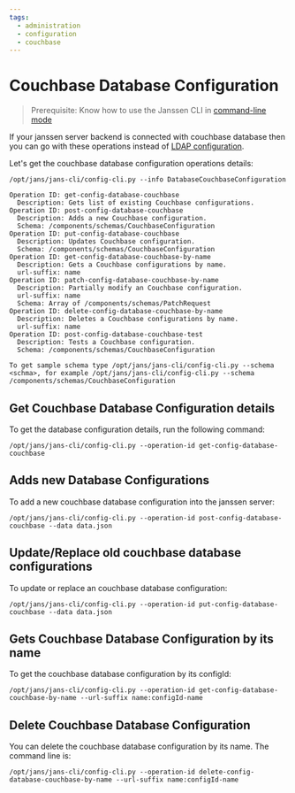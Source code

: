 ```yaml
---
tags:
  - administration
  - configuration
  - couchbase
---
```


# Couchbase Database Configuration

> Prerequisite: Know how to use the Janssen CLI in [command-line mode](config-tools/jans-cli/README.md)

If your janssen server backend is connected with couchbase database then you can go with these operations instead of [LDAP configuration](ldap-configuration.md).

Let's get the couchbase database configuration operations details:

```
/opt/jans/jans-cli/config-cli.py --info DatabaseCouchbaseConfiguration
```

```
Operation ID: get-config-database-couchbase
  Description: Gets list of existing Couchbase configurations.
Operation ID: post-config-database-couchbase
  Description: Adds a new Couchbase configuration.
  Schema: /components/schemas/CouchbaseConfiguration
Operation ID: put-config-database-couchbase
  Description: Updates Couchbase configuration.
  Schema: /components/schemas/CouchbaseConfiguration
Operation ID: get-config-database-couchbase-by-name
  Description: Gets a Couchbase configurations by name.
  url-suffix: name
Operation ID: patch-config-database-couchbase-by-name
  Description: Partially modify an Couchbase configuration.
  url-suffix: name
  Schema: Array of /components/schemas/PatchRequest
Operation ID: delete-config-database-couchbase-by-name
  Description: Deletes a Couchbase configurations by name.
  url-suffix: name
Operation ID: post-config-database-couchbase-test
  Description: Tests a Couchbase configuration.
  Schema: /components/schemas/CouchbaseConfiguration

To get sample schema type /opt/jans/jans-cli/config-cli.py --schema <schma>, for example /opt/jans/jans-cli/config-cli.py --schema /components/schemas/CouchbaseConfiguration

```

## Get Couchbase Database Configuration details

To get the database configuration details, run the following command:

```
/opt/jans/jans-cli/config-cli.py --operation-id get-config-database-couchbase
```

## Adds new Database Configurations

To add a new couchbase database configuration into the janssen server:

```
/opt/jans/jans-cli/config-cli.py --operation-id post-config-database-couchbase --data data.json
```


## Update/Replace old couchbase database configurations

To update or replace an couchbase database configuration:

```
/opt/jans/jans-cli/config-cli.py --operation-id put-config-database-couchbase --data data.json
```


## Gets Couchbase Database Configuration by its name

To get the couchbase database configuration by its configId:

```
/opt/jans/jans-cli/config-cli.py --operation-id get-config-database-couchbase-by-name --url-suffix name:configId-name
```

## Delete Couchbase Database Configuration

You can delete the couchbase database configuration by its name.
The command line is:

```
/opt/jans/jans-cli/config-cli.py --operation-id delete-config-database-couchbase-by-name --url-suffix name:configId-name
```


